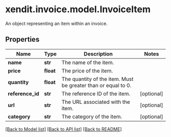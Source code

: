 # xendit.invoice.model.InvoiceItem

An object representing an item within an invoice.

## Properties
| Name | Type | Description | Notes |
| ------------ | ------------- | ------------- | ------------- |
| **name** | **str** | The name of the item. |  |
| **price** | **float** | The price of the item. |  |
| **quantity** | **float** | The quantity of the item. Must be greater than or equal to 0. |  |
| **reference_id** | **str** | The reference ID of the item. | [optional]  |
| **url** | **str** | The URL associated with the item. | [optional]  |
| **category** | **str** | The category of the item. | [optional]  |


[[Back to Model list]](../README.md#documentation-for-models) [[Back to API list]](../README.md#documentation-for-api-endpoints) [[Back to README]](../README.md)


